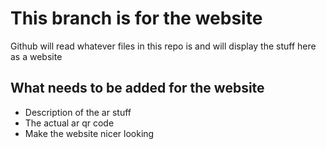 # This branch is for the website
Github will read whatever files in this repo is and will display the stuff here as a website

## What needs to be added for the website
- Description of the ar stuff
- The actual ar qr code
- Make the website nicer looking 
